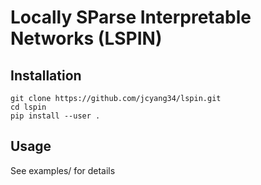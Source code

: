 # Locally SParse Interpretable Networks (LSPIN) 

 
## Installation

```
git clone https://github.com/jcyang34/lspin.git
cd lspin
pip install --user .
```

## Usage

See examples/ for details
